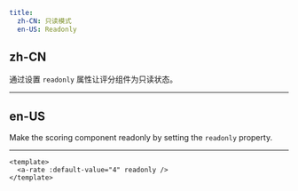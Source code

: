 ```yaml
title:
  zh-CN: 只读模式
  en-US: Readonly
```

## zh-CN

通过设置 `readonly` 属性让评分组件为只读状态。

---

## en-US

Make the scoring component readonly by setting the `readonly` property.

---

```vue
<template>
  <a-rate :default-value="4" readonly />
</template>
```
